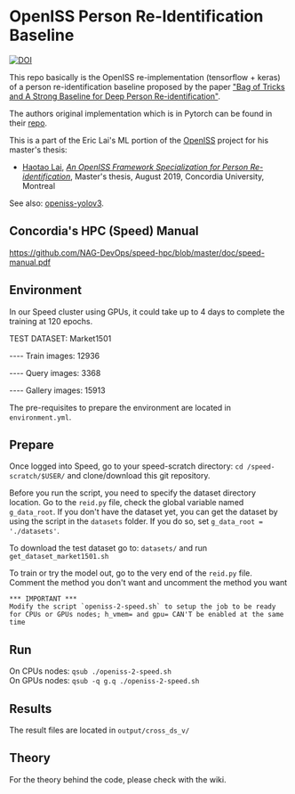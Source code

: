 # OpenISS Person Re-Identification Baseline
[![DOI](https://zenodo.org/badge/doi/10.5281/zenodo.5042265.svg)](https://doi.org/10.5281/zenodo.5042265)

This repo basically is the OpenISS re-implementation (tensorflow + keras) of a person
re-identification baseline proposed by the paper
["Bag of Tricks and A Strong Baseline for Deep Person Re-identification"](https://arxiv.org/abs/1903.07071).

The authors original implementation which is in Pytorch can be found in their
[repo](https://github.com/michuanhaohao/reid-strong-baseline).

This is a part of the Eric Lai's ML portion of the [OpenISS](https://github.com/OpenISS/OpenISS) project for his
master's thesis:

* [Haotao Lai](https://github.com/laihaotao), [*An OpenISS Framework Specialization for Person Re-identification*](https://spectrum.library.concordia.ca/985788/), Master's thesis, August 2019, Concordia University, Montreal

See also: [openiss-yolov3](https://github.com/OpenISS/openiss-yolov3).

## Concordia's HPC (Speed) Manual
https://github.com/NAG-DevOps/speed-hpc/blob/master/doc/speed-manual.pdf

## Environment

In our Speed cluster using GPUs, it could take up to 4 days to complete the training at 120 epochs.

TEST DATASET: Market1501

---- Train images: 12936

---- Query images: 3368

---- Gallery images: 15913

The pre-requisites to prepare the environment are located in `environment.yml`.

## Prepare 

Once logged into Speed, go to your speed-scratch directory:  `cd /speed-scratch/$USER/` and clone/download this git repository.

Before you run the script, you need to specify the dataset directory location. Go to the `reid.py` file,
check the global variable named `g_data_root`. If you don't have the dataset yet, you can get the dataset by
using the script in the `datasets` folder. If you do so, set `g_data_root = './datasets'`.

To download the test dataset go to:  `datasets/` and run `get_dataset_market1501.sh`

To train or try the model out, go to the very end of the `reid.py` file. Comment the method you don't want
and uncomment the method you want

```
*** IMPORTANT ***  
Modify the script `openiss-2-speed.sh` to setup the job to be ready for CPUs or GPUs nodes; h_vmem= and gpu= CAN'T be enabled at the same time
```

## Run

On CPUs nodes: `qsub ./openiss-2-speed.sh`  
On GPUs nodes: `qsub -q g.q ./openiss-2-speed.sh`

## Results
The result files are located in `output/cross_ds_v/`


## Theory

For the theory behind the code, please check with the wiki.
